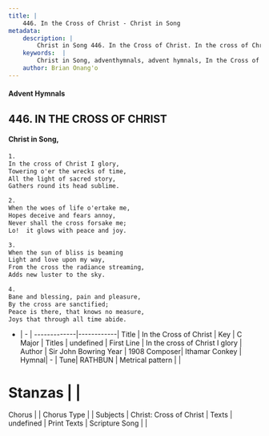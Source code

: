 ```yaml
---
title: |
    446. In the Cross of Christ - Christ in Song
metadata:
    description: |
        Christ in Song 446. In the Cross of Christ. In the cross of Christ I glory, Towering o'er the wrecks of time, All the light of sacred story, Gathers round its head sublime.
    keywords:  |
        Christ in Song, adventhymnals, advent hymnals, In the Cross of Christ, In the cross of Christ I glory. 
    author: Brian Onang'o
---
```


#### Advent Hymnals
## 446. IN THE CROSS OF CHRIST
####  Christ in Song,

```txt
1.
In the cross of Christ I glory,
Towering o'er the wrecks of time,
All the light of sacred story,
Gathers round its head sublime.

2.
When the woes of life o'ertake me,
Hopes deceive and fears annoy,
Never shall the cross forsake me;
Lo!  it glows with peace and joy.

3.
When the sun of bliss is beaming
Light and love upon my way,
From the cross the radiance streaming,
Adds new luster to the sky.

4.
Bane and blessing, pain and pleasure,
By the cross are sanctified;
Peace is there, that knows no measure, 
Joys that through all time abide.

```

- |   -  |
-------------|------------|
Title | In the Cross of Christ |
Key | C Major |
Titles | undefined |
First Line | In the cross of Christ I glory |
Author | Sir John Bowring
Year | 1908
Composer| Ithamar Conkey |
Hymnal|  - |
Tune| RATHBUN |
Metrical pattern | |
# Stanzas |  |
Chorus |  |
Chorus Type |  |
Subjects | Christ: Cross of Christ |
Texts | undefined |
Print Texts | 
Scripture Song |  |
    
